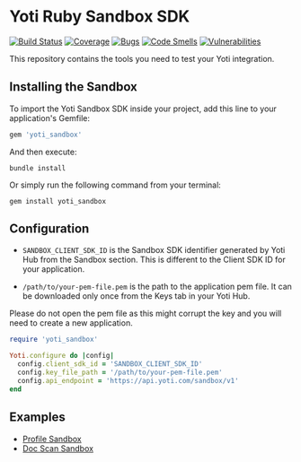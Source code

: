 # Yoti Ruby Sandbox SDK

[![Build Status](https://travis-ci.com/getyoti/yoti-ruby-sdk-sandbox.svg?branch=master)](https://travis-ci.com/getyoti/yoti-ruby-sdk-sandbox)
[![Coverage](https://sonarcloud.io/api/project_badges/measure?project=getyoti%3Aruby-sandbox&metric=coverage)](https://sonarcloud.io/dashboard?id=getyoti%3Aruby-sandbox)
[![Bugs](https://sonarcloud.io/api/project_badges/measure?project=getyoti%3Aruby-sandbox&metric=bugs)](https://sonarcloud.io/dashboard?id=getyoti%3Aruby-sandbox)
[![Code Smells](https://sonarcloud.io/api/project_badges/measure?project=getyoti%3Aruby-sandbox&metric=code_smells)](https://sonarcloud.io/dashboard?id=getyoti%3Aruby-sandbox)
[![Vulnerabilities](https://sonarcloud.io/api/project_badges/measure?project=getyoti%3Aruby-sandbox&metric=vulnerabilities)](https://sonarcloud.io/dashboard?id=getyoti%3Aruby-sandbox)

This repository contains the tools you need to test your Yoti integration.

## Installing the Sandbox

To import the Yoti Sandbox SDK inside your project, add this line to your application's Gemfile:

```ruby
gem 'yoti_sandbox'
```

And then execute:

```shell
bundle install
```

Or simply run the following command from your terminal:

```shell
gem install yoti_sandbox
```

## Configuration

* `SANDBOX_CLIENT_SDK_ID` is the Sandbox SDK identifier generated by Yoti Hub from the Sandbox section. This is different to the Client SDK ID for your application.

* `/path/to/your-pem-file.pem` is the path to the application pem file. It can be downloaded only once from the Keys tab in your Yoti Hub.

Please do not open the pem file as this might corrupt the key and you will need to create a new application.

```ruby
require 'yoti_sandbox'

Yoti.configure do |config|
  config.client_sdk_id = 'SANDBOX_CLIENT_SDK_ID'
  config.key_file_path = '/path/to/your-pem-file.pem'
  config.api_endpoint = 'https://api.yoti.com/sandbox/v1'
end
```

## Examples

- [Profile Sandbox](examples/profile)
- [Doc Scan Sandbox](examples/doc_scan)
